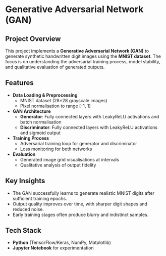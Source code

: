 # Generative Adversarial Network (GAN)

## Project Overview
This project implements a **Generative Adversarial Network (GAN)** to generate synthetic handwritten digit images using the **MNIST dataset**. The focus is on understanding the adversarial training process, model stability, and qualitative evaluation of generated outputs.

## Features
- **Data Loading & Preprocessing**
  - MNIST dataset (28×28 grayscale images)
  - Pixel normalisation to range [-1, 1]
- **GAN Architecture**
  - **Generator**: Fully connected layers with LeakyReLU activations and batch normalisation
  - **Discriminator**: Fully connected layers with LeakyReLU activations and sigmoid output
- **Training Process**
  - Adversarial training loop for generator and discriminator
  - Loss monitoring for both networks
- **Evaluation**
  - Generated image grid visualisations at intervals
  - Qualitative analysis of output fidelity

## Key Insights
- The GAN successfully learns to generate realistic MNIST digits after sufficient training epochs.
- Output quality improves over time, with sharper digit shapes and reduced noise.
- Early training stages often produce blurry and indistinct samples.

## Tech Stack
- **Python** (TensorFlow/Keras, NumPy, Matplotlib)
- **Jupyter Notebook** for experimentation
